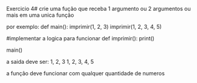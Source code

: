 Exercicio 4#
crie uma fução que receba 1 argumento ou 2 argumentos
ou mais em uma unica função

por exemplo:
def main():
	imprimir(1, 2, 3)
	imprimir(1, 2, 3, 4, 5)
	
#implementar a logica para funcionar
def imprimir():
	print()
	
main()

a saida deve ser:
1, 2, 3
1, 2, 3, 4, 5

a função deve funcionar com qualquer
quantidade de numeros

